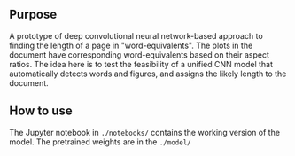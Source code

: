 <h2> Purpose </h2>
<p>A prototype of deep convolutional neural network-based approach to finding the length of a page in "word-equivalents". 
  The plots in the document have corresponding word-equivalents based on their aspect ratios. The idea here is to test 
the feasibility of a unified CNN model that automatically detects words and figures, and assigns the likely length to 
  the document.
</p>
<h2> How to use </h2>
<p> The Jupyter notebook in <code>./notebooks/</code> contains the working version of the model. The pretrained weights 
are in the <code>./model/</code></p>
